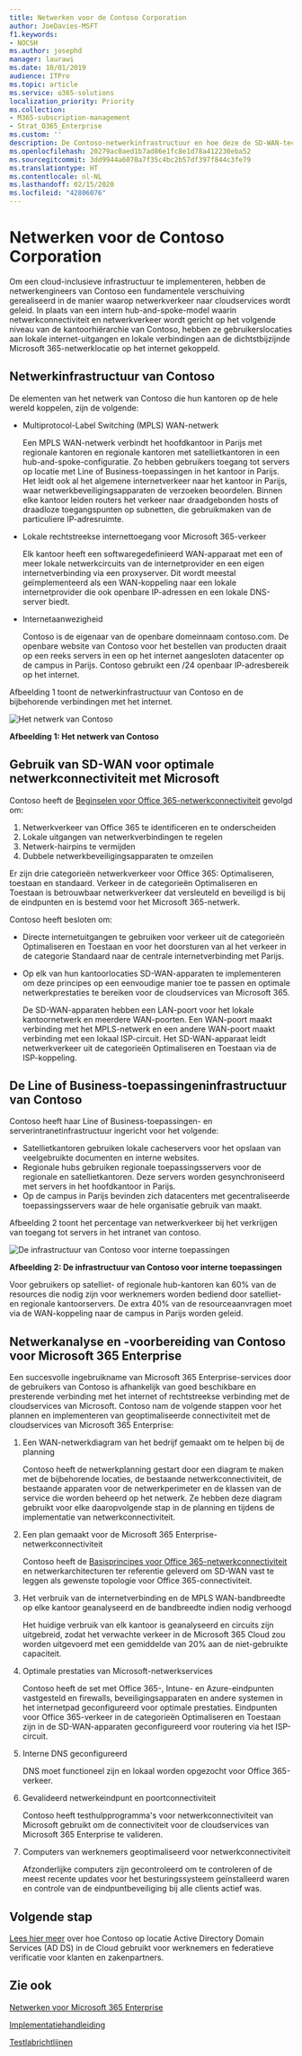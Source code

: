 ```yaml
---
title: Netwerken voor de Contoso Corporation
author: JoeDavies-MSFT
f1.keywords:
- NOCSH
ms.author: josephd
manager: laurawi
ms.date: 10/01/2019
audience: ITPro
ms.topic: article
ms.service: o365-solutions
localization_priority: Priority
ms.collection:
- M365-subscription-management
- Strat_O365_Enterprise
ms.custom: ''
description: De Contoso-netwerkinfrastructuur en hoe deze de SD-WAN-technologie gebruikt voor optimale netwerkprestaties bij Microsoft 365 Enterprise-cloudservices begrijpen.
ms.openlocfilehash: 20279ac0aed1b7ad86e1fc8e1d78a412230eba52
ms.sourcegitcommit: 3dd9944a6070a7f35c4bc2b57df397f844c3fe79
ms.translationtype: HT
ms.contentlocale: nl-NL
ms.lasthandoff: 02/15/2020
ms.locfileid: "42806076"
---
```

# <a name="networking-for-the-contoso-corporation"></a>Netwerken voor de Contoso Corporation

Om een cloud-inclusieve infrastructuur te implementeren, hebben de netwerkengineers van Contoso een fundamentele verschuiving gerealiseerd in de manier waarop netwerkverkeer naar cloudservices wordt geleid. In plaats van een intern hub-and-spoke-model waarin netwerkconnectiviteit en netwerkverkeer wordt gericht op het volgende niveau van de kantoorhiërarchie van Contoso, hebben ze gebruikerslocaties aan lokale internet-uitgangen en lokale verbindingen aan de dichtstbijzijnde Microsoft 365-netwerklocatie op het internet gekoppeld.

## <a name="contosos-networking-infrastructure"></a>Netwerkinfrastructuur van Contoso

De elementen van het netwerk van Contoso die hun kantoren op de hele wereld koppelen, zijn de volgende:

- Multiprotocol-Label Switching (MPLS) WAN-netwerk

  Een MPLS WAN-netwerk verbindt het hoofdkantoor in Parijs met regionale kantoren en regionale kantoren met satellietkantoren in een hub-and-spoke-configuratie. Zo hebben gebruikers toegang tot servers op locatie met Line of Business-toepassingen in het kantoor in Parijs. Het leidt ook al het algemene internetverkeer naar het kantoor in Parijs, waar netwerkbeveiligingsapparaten de verzoeken beoordelen. Binnen elke kantoor leiden routers het verkeer naar draadgebonden hosts of draadloze toegangspunten op subnetten, die gebruikmaken van de particuliere IP-adresruimte.

- Lokale rechtstreekse internettoegang voor Microsoft 365-verkeer

  Elk kantoor heeft een softwaregedefinieerd WAN-apparaat met een of meer lokale netwerkcircuits van de internetprovider en een eigen internetverbinding via een proxyserver. Dit wordt meestal geïmplementeerd als een WAN-koppeling naar een lokale internetprovider die ook openbare IP-adressen en een lokale DNS-server biedt.

- Internetaanwezigheid

  Contoso is de eigenaar van de openbare domeinnaam contoso.com. De openbare website van Contoso voor het bestellen van producten draait op een reeks servers in een op het internet aangesloten datacenter op de campus in Parijs. Contoso gebruikt een /24 openbaar IP-adresbereik op het internet.

Afbeelding 1 toont de netwerkinfrastructuur van Contoso en de bijbehorende verbindingen met het internet.

![Het netwerk van Contoso](../media/contoso-networking/contoso-networking-fig1.png)
 
**Afbeelding 1: Het netwerk van Contoso**

## <a name="use-of-sd-wan-for-optimal-network-connectivity-to-microsoft"></a>Gebruik van SD-WAN voor optimale netwerkconnectiviteit met Microsoft

Contoso heeft de [Beginselen voor Office 365-netwerkconnectiviteit](https://docs.microsoft.com/office365/enterprise/office-365-network-connectivity-principles) gevolgd om:

1. Netwerkverkeer van Office 365 te identificeren en te onderscheiden
2. Lokale uitgangen van netwerkverbindingen te regelen
3. Netwerk-hairpins te vermijden
4. Dubbele netwerkbeveiligingsapparaten te omzeilen

Er zijn drie categorieën netwerkverkeer voor Office 365: Optimaliseren, toestaan en standaard. Verkeer in de categorieën Optimaliseren en Toestaan is betrouwbaar netwerkverkeer dat versleuteld en beveiligd is bij de eindpunten en is bestemd voor het Microsoft 365-netwerk.

Contoso heeft besloten om:

- Directe internetuitgangen te gebruiken voor verkeer uit de categorieën Optimaliseren en Toestaan en voor het doorsturen van al het verkeer in de categorie Standaard naar de centrale internetverbinding met Parijs.

- Op elk van hun kantoorlocaties SD-WAN-apparaten te implementeren om deze principes op een eenvoudige manier toe te passen en optimale netwerkprestaties te bereiken voor de cloudservices van Microsoft 365.

  De SD-WAN-apparaten hebben een LAN-poort voor het lokale kantoornetwerk en meerdere WAN-poorten. Een WAN-poort maakt verbinding met het MPLS-netwerk en een andere WAN-poort maakt verbinding met een lokaal ISP-circuit. Het SD-WAN-apparaat leidt netwerkverkeer uit de categorieën Optimaliseren en Toestaan via de ISP-koppeling.

## <a name="contosos-line-of-business-app-infrastructure"></a>De Line of Business-toepassingeninfrastructuur van Contoso

Contoso heeft haar Line of Business-toepassingen- en serverintranetinfrastructuur ingericht voor het volgende:

- Satellietkantoren gebruiken lokale cacheservers voor het opslaan van veelgebruikte documenten en interne websites.
- Regionale hubs gebruiken regionale toepassingsservers voor de regionale en satellietkantoren. Deze servers worden gesynchroniseerd met servers in het hoofdkantoor in Parijs.
- Op de campus in Parijs bevinden zich datacenters met gecentraliseerde toepassingsservers waar de hele organisatie gebruik van maakt.

Afbeelding 2 toont het percentage van netwerkverkeer bij het verkrijgen van toegang tot servers in het intranet van contoso.

![De infrastructuur van Contoso voor interne toepassingen](../media/contoso-networking/contoso-networking-fig2.png)
 
**Afbeelding 2: De infrastructuur van Contoso voor interne toepassingen**

Voor gebruikers op satelliet- of regionale hub-kantoren kan 60% van de resources die nodig zijn voor werknemers worden bediend door satelliet- en regionale kantoorservers. De extra 40% van de resourceaanvragen moet via de WAN-koppeling naar de campus in Parijs worden geleid.

## <a name="contosos-network-analysis-and-preparation-of-their-network-for-microsoft-365-enterprise"></a>Netwerkanalyse en -voorbereiding van Contoso voor Microsoft 365 Enterprise

Een succesvolle ingebruikname van Microsoft 365 Enterprise-services door de gebruikers van Contoso is afhankelijk van goed beschikbare en presterende verbinding met het internet of rechtstreekse verbinding met de cloudservices van Microsoft. Contoso nam de volgende stappen voor het plannen en implementeren van geoptimaliseerde connectiviteit met de cloudservices van Microsoft 365 Enterprise:

1. Een WAN-netwerkdiagram van het bedrijf gemaakt om te helpen bij de planning

   Contoso heeft de netwerkplanning gestart door een diagram te maken met de bijbehorende locaties, de bestaande netwerkconnectiviteit, de bestaande apparaten voor de netwerkperimeter en de klassen van de service die worden beheerd op het netwerk. Ze hebben deze diagram gebruikt voor elke daaropvolgende stap in de planning en tijdens de implementatie van netwerkconnectiviteit.

2. Een plan gemaakt voor de Microsoft 365 Enterprise-netwerkconnectiviteit

   Contoso heeft de [Basisprincipes voor Office 365-netwerkconnectiviteit](https://docs.microsoft.com/office365/enterprise/office-365-network-connectivity-principles) en netwerkarchitecturen ter referentie geleverd om SD-WAN vast te leggen als gewenste topologie voor Office 365-connectiviteit.

3. Het verbruik van de internetverbinding en de MPLS WAN-bandbreedte op elke kantoor geanalyseerd en de bandbreedte indien nodig verhoogd

   Het huidige verbruik van elk kantoor is geanalyseerd en circuits zijn uitgebreid, zodat het verwachte verkeer in de Microsoft 365 Cloud zou worden uitgevoerd met een gemiddelde van 20% aan de niet-gebruikte capaciteit.

4. Optimale prestaties van Microsoft-netwerkservices

   Contoso heeft de set met Office 365-, Intune- en Azure-eindpunten vastgesteld en firewalls, beveiligingsapparaten en andere systemen in het internetpad geconfigureerd voor optimale prestaties. Eindpunten voor Office 365-verkeer in de categorieën Optimaliseren en Toestaan zijn in de SD-WAN-apparaten geconfigureerd voor routering via het ISP-circuit.

5. Interne DNS geconfigureerd

   DNS moet functioneel zijn en lokaal worden opgezocht voor Office 365-verkeer.

6. Gevalideerd netwerkeindpunt en poortconnectiviteit

   Contoso heeft testhulpprogramma's voor netwerkconnectiviteit van Microsoft gebruikt om de connectiviteit voor de cloudservices van Microsoft 365 Enterprise te valideren.

7. Computers van werknemers geoptimaliseerd voor netwerkconnectiviteit

   Afzonderlijke computers zijn gecontroleerd om te controleren of de meest recente updates voor het besturingssysteem geïnstalleerd waren en controle van de eindpuntbeveiliging bij alle clients actief was.

## <a name="next-step"></a>Volgende stap

[Lees hier meer](contoso-identity.md) over hoe Contoso op locatie Active Directory Domain Services (AD DS) in de Cloud gebruikt voor werknemers en federatieve verificatie voor klanten en zakenpartners.

## <a name="see-also"></a>Zie ook

[Netwerken voor Microsoft 365 Enterprise](networking-infrastructure.md)

[Implementatiehandleiding](deploy-microsoft-365-enterprise.md)

[Testlabrichtlijnen](m365-enterprise-test-lab-guides.md)
